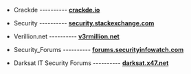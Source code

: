 - Crackde ---------- **[crackde.io](https://cracked.io/)**



- Security  ---------- **[security.stackexchange.com](https://security.stackexchange.com/)**



- Verillion.net  ---------- **[v3rmillion.net](https://v3rmillion.net/)**




- Security_Forums   ---------- **[forums.securityinfowatch.com](https://forums.securityinfowatch.com/)**




- Darksat IT Security Forums   ---------- **[darksat.x47.net](http://darksat.x47.net/)**
